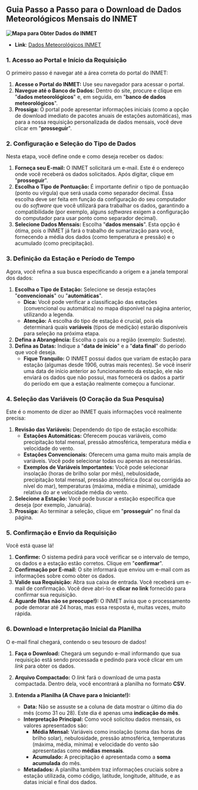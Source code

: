 
## Guia Passo a Passo para o Download de Dados Meteorológicos Mensais do INMET
**![Mapa para Obter Dados do INMET](Feira-de-Jogos/main/uhims-project/img/Mapa_INMET.png)**
- **Link**: [Dados Meteorológicos INMET](https://www.youtube.com/watch?v=8M1hZt-vT0E)
### 1. Acesso ao Portal e Início da Requisição

O primeiro passo é navegar até a área correta do portal do INMET:

1. **Acesse o Portal do INMET:** Use seu navegador para acessar o portal.
2. **Navegue até o Banco de Dados:** Dentro do site, procure e clique em "**dados meteorológicos**" e, em seguida, em "**banco de dados meteorológicos**".
3. **Prossiga:** O portal pode apresentar informações iniciais (como a opção de download imediato de pacotes anuais de estações automáticas), mas para a nossa requisição personalizada de dados mensais, você deve clicar em "**prosseguir**".

### 2. Configuração e Seleção do Tipo de Dados

Nesta etapa, você define onde e como deseja receber os dados:

1. **Forneça seu E-mail:** O INMET solicitará um e-mail. Este é o endereço onde você receberá os dados solicitados. Após digitar, clique em "**prosseguir**".
2. **Escolha o Tipo de Pontuação:** É importante definir o tipo de pontuação (ponto ou vírgula) que será usada como separador decimal. Essa escolha deve ser feita em função da configuração do seu computador ou do _software_ que você utilizará para trabalhar os dados, garantindo a compatibilidade (por exemplo, alguns _softwares_ exigem a configuração do computador para usar ponto como separador decimal).
3. **Selecione Dados Mensais:** Escolha "**dados mensais**". Esta opção é ótima, pois o INMET já fará o trabalho de sumarização para você, fornecendo a média dos dados (como temperatura e pressão) e o acumulado (como precipitação).

### 3. Definição da Estação e Período de Tempo

Agora, você refina a sua busca especificando a origem e a janela temporal dos dados:

1. **Escolha o Tipo de Estação:** Selecione se deseja estações "**convencionais**" ou "**automáticas**".
    - **Dica:** Você pode verificar a classificação das estações (convencional ou automática) no mapa disponível na página anterior, utilizando a legenda.
    - **Atenção:** A escolha do tipo de estação é crucial, pois ela determinará quais **variáveis** (tipos de medição) estarão disponíveis para seleção na próxima etapa.
2. **Defina a Abrangência:** Escolha o país ou a região (exemplo: Sudeste).
3. **Defina as Datas:** Indique a "**data de início**" e a "**data final**" do período que você deseja.
    - **Fique Tranquilo:** O INMET possui dados que variam de estação para estação (algumas desde 1906, outras mais recentes). Se você inserir uma data de início anterior ao funcionamento da estação, ele não enviará os dados que não possui, mas fornecerá os dados a partir do período em que a estação realmente começou a funcionar.

### 4. Seleção das Variáveis (O Coração da Sua Pesquisa)

Este é o momento de dizer ao INMET quais informações você realmente precisa:

1. **Revisão das Variáveis:** Dependendo do tipo de estação escolhida:
    - **Estações Automáticas:** Oferecem poucas variáveis, como precipitação total mensal, pressão atmosférica, temperatura média e velocidade do vento.
    - **Estações Convencionais:** Oferecem uma gama muito mais ampla de variáveis. Você pode selecionar todas ou apenas as necessárias.
    - **Exemplos de Variáveis Importantes:** Você pode selecionar insolação (horas de brilho solar por mês), nebulosidade, precipitação total mensal, pressão atmosférica (local ou corrigida ao nível do mar), temperaturas (máxima, média e mínima), umidade relativa do ar e velocidade média do vento.
2. **Selecione a Estação:** Você pode buscar a estação específica que deseja (por exemplo, Januária).
3. **Prossiga:** Ao terminar a seleção, clique em "**prosseguir**" no final da página.

### 5. Confirmação e Envio da Requisição

Você está quase lá!

1. **Confirme:** O sistema pedirá para você verificar se o intervalo de tempo, os dados e a estação estão corretos. Clique em "**confirmar**".
2. **Confirmação por E-mail:** O site informará que enviou um e-mail com as informações sobre como obter os dados.
3. **Valide sua Requisição:** Abra sua caixa de entrada. Você receberá um e-mail de confirmação. Você deve abri-lo e **clicar no link** fornecido para confirmar sua requisição.
4. **Aguarde (Mas não se preocupe!):** O INMET avisa que o processamento pode demorar até 24 horas, mas essa resposta é, muitas vezes, muito rápida.

### 6. Download e Interpretação Inicial da Planilha

O e-mail final chegará, contendo o seu tesouro de dados!

1. **Faça o Download:** Chegará um segundo e-mail informando que sua requisição está sendo processada e pedindo para você clicar em um _link_ para obter os dados.
    
2. **Arquivo Compactado:** O _link_ fará o download de uma pasta compactada. Dentro dela, você encontrará a planilha no formato **CSV**.
    
3. **Entenda a Planilha (A Chave para o Iniciante!):**
    
    - **Data:** Não se assuste se a coluna de data mostrar o último dia do mês (como 31 ou 28). Este dia é apenas uma **indicação do mês**.
    - **Interpretação Principal:** Como você solicitou dados mensais, os valores apresentados são:
        - **Média Mensal:** Variáveis como insolação (soma das horas de brilho solar), nebulosidade, pressão atmosférica, temperaturas (máxima, média, mínima) e velocidade do vento são apresentadas como **médias mensais**.
        - **Acumulado:** A precipitação é apresentada como a **soma acumulada** do mês.
    - **Metadados:** A planilha também traz informações cruciais sobre a estação utilizada, como código, latitude, longitude, altitude, e as datas inicial e final dos dados.

